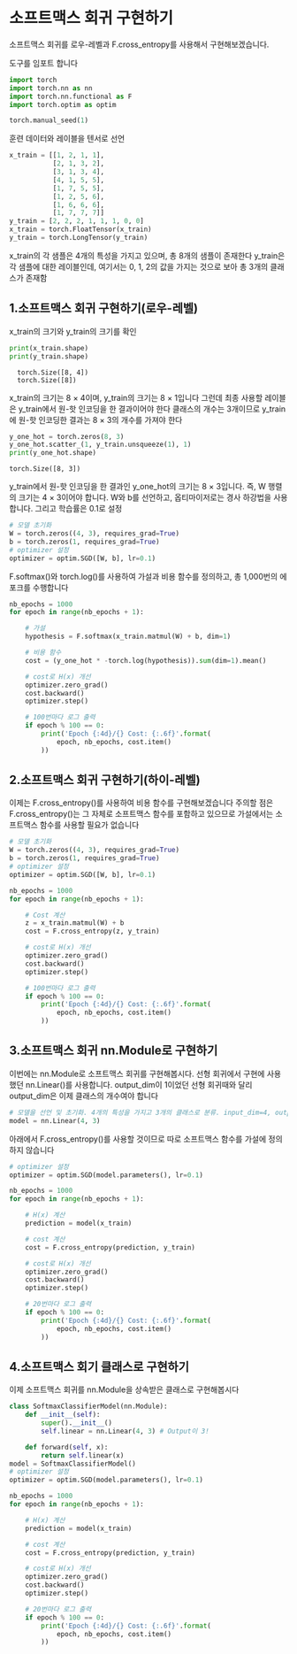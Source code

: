 # 소프트맥스 회귀 구현하기 

소프트맥스 회귀를 로우-레벨과 F.cross_entropy를 사용해서 구현해보겠습니다.

도구를 임포트 합니다 
```py
import torch
import torch.nn as nn
import torch.nn.functional as F
import torch.optim as optim

torch.manual_seed(1)
```

훈련 데이터와 레이블을 텐서로 선언 
```py
x_train = [[1, 2, 1, 1],
           [2, 1, 3, 2],
           [3, 1, 3, 4],
           [4, 1, 5, 5],
           [1, 7, 5, 5],
           [1, 2, 5, 6],
           [1, 6, 6, 6],
           [1, 7, 7, 7]]
y_train = [2, 2, 2, 1, 1, 1, 0, 0]
x_train = torch.FloatTensor(x_train)
y_train = torch.LongTensor(y_train)
```
x_train의 각 샘플은 4개의 특성을 가지고 있으며, 총 8개의 샘플이 존재한다
y_train은 각 샘플에 대한 레이블인데, 여기서는 0, 1, 2의 값을 가지는 것으로 보아 총 3개의 클래스가 존재함

## 1.소프트맥스 회귀 구현하기(로우-레벨)

x_train의 크기와 y_train의 크기를 확인
```py
print(x_train.shape)
print(y_train.shape)
```
```
  torch.Size([8, 4])
  torch.Size([8])
```
x_train의 크기는 8 × 4이며, y_train의 크기는 8 × 1입니다 그런데 최종 사용할 레이블은 y_train에서 원-핫 인코딩을 
한 결과이어야 한다 클래스의 개수는 3개이므로 y_train에 원-핫 인코딩한 결과는 8 × 3의 개수를 가져야 한다
```py
y_one_hot = torch.zeros(8, 3)
y_one_hot.scatter_(1, y_train.unsqueeze(1), 1)
print(y_one_hot.shape)
```
```
torch.Size([8, 3])
```
y_train에서 원-핫 인코딩을 한 결과인 y_one_hot의 크기는 8 × 3입니다. 즉, W 행렬의 크기는 4 × 3이어야 합니다.
W와 b를 선언하고, 옵티마이저로는 경사 하강법을 사용합니다. 그리고 학습률은 0.1로 설정
```py
# 모델 초기화
W = torch.zeros((4, 3), requires_grad=True)
b = torch.zeros(1, requires_grad=True)
# optimizer 설정
optimizer = optim.SGD([W, b], lr=0.1)
```
F.softmax()와 torch.log()를 사용하여 가설과 비용 함수를 정의하고, 총 1,000번의 에포크를 수행합니다
```py
nb_epochs = 1000
for epoch in range(nb_epochs + 1):

    # 가설
    hypothesis = F.softmax(x_train.matmul(W) + b, dim=1) 

    # 비용 함수
    cost = (y_one_hot * -torch.log(hypothesis)).sum(dim=1).mean()

    # cost로 H(x) 개선
    optimizer.zero_grad()
    cost.backward()
    optimizer.step()

    # 100번마다 로그 출력
    if epoch % 100 == 0:
        print('Epoch {:4d}/{} Cost: {:.6f}'.format(
            epoch, nb_epochs, cost.item()
        ))
```

## 2.소프트맥스 회귀 구현하기(하이-레벨)
이제는 F.cross_entropy()를 사용하여 비용 함수를 구현해보겠습니다
주의할 점은 F.cross_entropy()는 그 자체로 소프트맥스 함수를 포함하고 있으므로 
가설에서는 소프트맥스 함수를 사용할 필요가 없습니다

```py
# 모델 초기화
W = torch.zeros((4, 3), requires_grad=True)
b = torch.zeros(1, requires_grad=True)
# optimizer 설정
optimizer = optim.SGD([W, b], lr=0.1)

nb_epochs = 1000
for epoch in range(nb_epochs + 1):

    # Cost 계산
    z = x_train.matmul(W) + b
    cost = F.cross_entropy(z, y_train)

    # cost로 H(x) 개선
    optimizer.zero_grad()
    cost.backward()
    optimizer.step()

    # 100번마다 로그 출력
    if epoch % 100 == 0:
        print('Epoch {:4d}/{} Cost: {:.6f}'.format(
            epoch, nb_epochs, cost.item()
        ))
```

## 3.소프트맥스 회귀 nn.Module로 구현하기
이번에는 nn.Module로 소프트맥스 회귀를 구현해봅시다. 선형 회귀에서 구현에 사용했던 nn.Linear()를 사용합니다. 
output_dim이 1이었던 선형 회귀때와 달리 output_dim은 이제 클래스의 개수여야 합니다
```py
# 모델을 선언 및 초기화. 4개의 특성을 가지고 3개의 클래스로 분류. input_dim=4, output_dim=3.
model = nn.Linear(4, 3)
```
아래에서 F.cross_entropy()를 사용할 것이므로 따로 소프트맥스 함수를 가설에 정의하지 않습니다
```py
# optimizer 설정
optimizer = optim.SGD(model.parameters(), lr=0.1)

nb_epochs = 1000
for epoch in range(nb_epochs + 1):

    # H(x) 계산
    prediction = model(x_train)

    # cost 계산
    cost = F.cross_entropy(prediction, y_train)

    # cost로 H(x) 개선
    optimizer.zero_grad()
    cost.backward()
    optimizer.step()

    # 20번마다 로그 출력
    if epoch % 100 == 0:
        print('Epoch {:4d}/{} Cost: {:.6f}'.format(
            epoch, nb_epochs, cost.item()
        ))
```

## 4.소프트맥스 회기 클래스로 구현하기 
이제 소프트맥스 회귀를 nn.Module을 상속받은 클래스로 구현해봅시다
```py
class SoftmaxClassifierModel(nn.Module):
    def __init__(self):
        super().__init__()
        self.linear = nn.Linear(4, 3) # Output이 3!

    def forward(self, x):
        return self.linear(x)
model = SoftmaxClassifierModel()
# optimizer 설정
optimizer = optim.SGD(model.parameters(), lr=0.1)

nb_epochs = 1000
for epoch in range(nb_epochs + 1):

    # H(x) 계산
    prediction = model(x_train)

    # cost 계산
    cost = F.cross_entropy(prediction, y_train)

    # cost로 H(x) 개선
    optimizer.zero_grad()
    cost.backward()
    optimizer.step()

    # 20번마다 로그 출력
    if epoch % 100 == 0:
        print('Epoch {:4d}/{} Cost: {:.6f}'.format(
            epoch, nb_epochs, cost.item()
        ))
```
